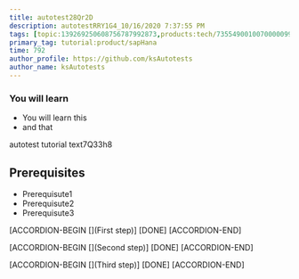 ```yaml
---
title: autotest28Qr2D
description: autotestRRY1G4_10/16/2020 7:37:55 PM
tags: [topic:139269250608756787992873,products:tech/73554900100700000996,tutorial:experience/advanced]
primary_tag: tutorial:product/sapHana
time: 792
author_profile: https://github.com/ksAutotests
author_name: ksAutotests
---
```

### You will learn
- You will learn this
- and that

autotest tutorial text7Q33h8

## Prerequisites
- Prerequisute1
- Prerequisute2
- Prerequisute3

[ACCORDION-BEGIN [](First step)]
[DONE]
[ACCORDION-END]

[ACCORDION-BEGIN [](Second step)]
[DONE]
[ACCORDION-END]

[ACCORDION-BEGIN [](Third step)]
[DONE]
[ACCORDION-END]

